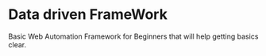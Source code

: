 # Data driven FrameWork
Basic Web Automation Framework for Beginners that will help getting basics clear.
